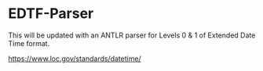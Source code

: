 # EDTF-Parser

This will be updated with an ANTLR parser for Levels 0 & 1 of Extended Date Time format.

https://www.loc.gov/standards/datetime/
